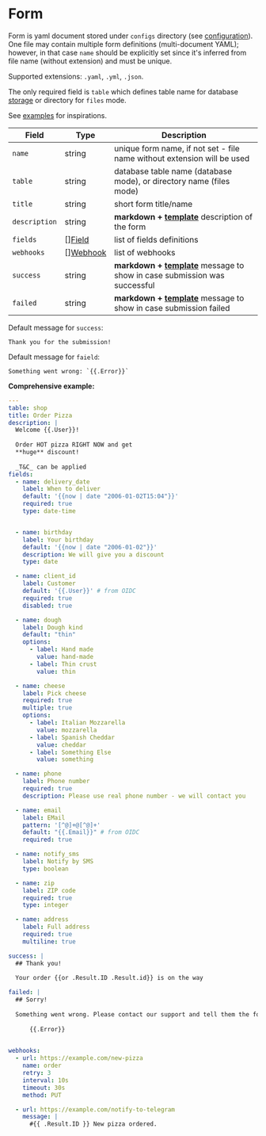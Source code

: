 # Form

<!--  {% raw %} --> 

Form is yaml document stored under `configs` directory (see [configuration](./configuration.md)).
One file may contain multiple form definitions (multi-document YAML); however, in that case `name` should be
explicitly set since it's inferred from file name (without extension) and must be unique.

Supported extensions: `.yaml`, `.yml`, `.json`.

The only required field is `table` which defines table name for database [storage](stores.md) or directory for `files`
mode.

See [examples](https://github.com/reddec/web-form/tree/master/examples) for inspirations.

| Field         | Type                     | Description                                                                              |
|---------------|--------------------------|------------------------------------------------------------------------------------------|
| `name`        | string                   | unique form name, if not set - file name without extension will be used                  |
| `table`       | string                   | database table name (database mode), or directory name (files mode)                      |
| `title`       | string                   | short form title/name                                                                    |
| `description` | string                   | **markdown + [template](template.md)** description of the form                           |
| `fields`      | [][Field](fields.md)     | list of fields definitions                                                               |
| `webhooks`    | [][Webhook](webhooks.md) | list of webhooks                                                                         |
| `success`     | string                   | **markdown + [template](template.md)** message to show in case submission was successful |
| `failed`      | string                   | **markdown + [template](template.md)** message to show in case submission failed         |


Default message for `success`:

    Thank you for the submission!
  
Default message for `faield`:

    Something went wrong: `{{.Error}}`


**Comprehensive example:**

```yaml
---
table: shop
title: Order Pizza
description: |
  Welcome {{.User}}!
  
  Order HOT pizza RIGHT NOW and get
  **huge** discount!
  
  _T&C_ can be applied
fields:
  - name: delivery_date
    label: When to deliver
    default: '{{now | date "2006-01-02T15:04"}}'
    required: true
    type: date-time


  - name: birthday
    label: Your birthday
    default: '{{now | date "2006-01-02"}}'
    description: We will give you a discount
    type: date

  - name: client_id
    label: Customer
    default: '{{.User}}' # from OIDC
    required: true
    disabled: true

  - name: dough
    label: Dough kind
    default: "thin"
    options:
      - label: Hand made
        value: hand-made
      - label: Thin crust
        value: thin

  - name: cheese
    label: Pick cheese
    required: true
    multiple: true
    options:
      - label: Italian Mozzarella
        value: mozzarella
      - label: Spanish Cheddar
        value: cheddar
      - label: Something Else
        value: something

  - name: phone
    label: Phone number
    required: true
    description: Please use real phone number - we will contact you

  - name: email
    label: EMail
    pattern: '[^@]+@[^@]+'
    default: "{{.Email}}" # from OIDC
    required: true

  - name: notify_sms
    label: Notify by SMS
    type: boolean

  - name: zip
    label: ZIP code
    required: true
    type: integer

  - name: address
    label: Full address
    required: true
    multiline: true

success: |
  ## Thank you!
  
  Your order {{or .Result.ID .Result.id}} is on the way

failed: |
  ## Sorry!
  
  Something went wrong. Please contact our support and tell them the following message:
  
      {{.Error}}
  

webhooks:
  - url: https://example.com/new-pizza
    name: order
    retry: 3
    interval: 10s
    timeout: 30s
    method: PUT

  - url: https://example.com/notify-to-telegram
    message: |
      #{{ .Result.ID }} New pizza ordered.
```
<!-- {% endraw %} -->